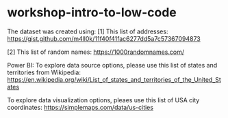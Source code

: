 # workshop-intro-to-low-code

The dataset was created using:
[1] This list of addresses:
https://gist.github.com/m4ll0k/11f40f41fac6277dd5a7c57367094873

[2] This list of random names:
https://1000randomnames.com/

Power BI: 
To explore data source options, please use this list of states and territories from Wikipedia:
https://en.wikipedia.org/wiki/List_of_states_and_territories_of_the_United_States

To explore data visualization options, pleaes use this list of USA city coordinates:
https://simplemaps.com/data/us-cities
